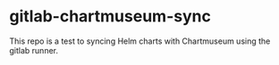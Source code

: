 # gitlab-chartmuseum-sync

This repo is a test to syncing Helm charts with Chartmuseum using the gitlab runner.
